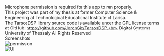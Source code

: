 Microphone permission is required for this app to run properly.<br>
This project was part of my thesis at former Computer Science & Engineering at Technological Educational Institute of Larisa.<br>
The TarsosDSP library source code is available under the GPL license terms at GitHub: https://github.com/JorenSix/TarsosDSP.<br>
Digital Systems University of Thessaly All Rights Reserved<br>
Screenshots<br>
![permission](https://drive.google.com/file/d/1LgOaHwf_vOIGRFWmV-iouSHvOA3ZEGch/view)<br>
![UI](https://drive.google.com/file/d/1LkjjFC4eD9b3lqHo6qMe9xZk_DZigJaF/view)
